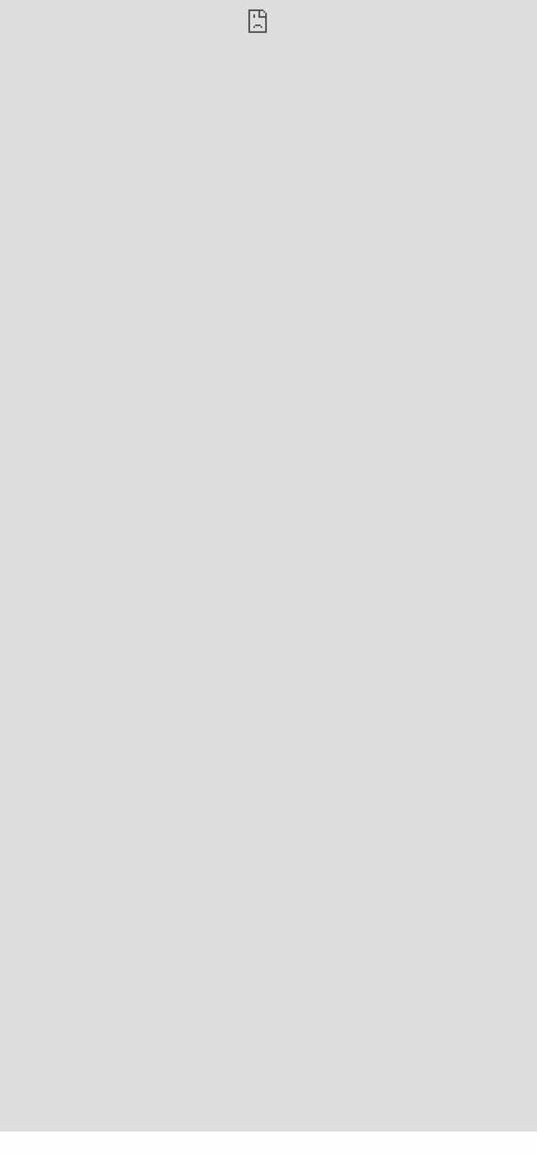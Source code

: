 <!DOCTYPE html>
<html>
<meta <meta name='viewport' content='width=device-width, user-scalable=no' charset='UTF-8'>
<body>
<div>
  <iframe src="https://script.google.com/a/m2.formulatrix.com/macros/s/AKfycbwyLLj_spoE3Zh836zSvymtkwzXavjc6CFNBiBDfsSo4y5XoHFz/exec" 
  style="position:absolute;top:0;left:0;width:100%;height:99vh;border:none" ></iframe>
</div>

</body>
</html>


